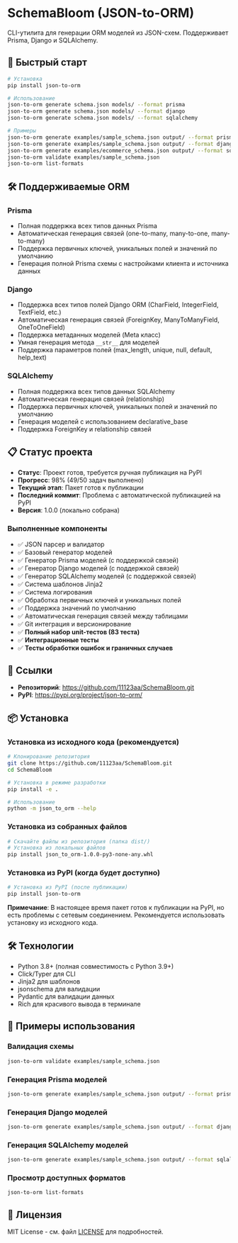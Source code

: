 # SchemaBloom (JSON-to-ORM)

CLI-утилита для генерации ORM моделей из JSON-схем. Поддерживает Prisma, Django и SQLAlchemy.

## 🚀 Быстрый старт

```bash
# Установка
pip install json-to-orm

# Использование
json-to-orm generate schema.json models/ --format prisma
json-to-orm generate schema.json models/ --format django
json-to-orm generate schema.json models/ --format sqlalchemy

# Примеры
json-to-orm generate examples/sample_schema.json output/ --format prisma
json-to-orm generate examples/sample_schema.json output/ --format django
json-to-orm generate examples/ecommerce_schema.json output/ --format sqlalchemy
json-to-orm validate examples/sample_schema.json
json-to-orm list-formats
```

## 🛠 Поддерживаемые ORM

### Prisma
- Полная поддержка всех типов данных Prisma
- Автоматическая генерация связей (one-to-many, many-to-one, many-to-many)
- Поддержка первичных ключей, уникальных полей и значений по умолчанию
- Генерация полной Prisma схемы с настройками клиента и источника данных

### Django
- Поддержка всех типов полей Django ORM (CharField, IntegerField, TextField, etc.)
- Автоматическая генерация связей (ForeignKey, ManyToManyField, OneToOneField)
- Поддержка метаданных моделей (Meta класс)
- Умная генерация метода `__str__` для моделей
- Поддержка параметров полей (max_length, unique, null, default, help_text)

### SQLAlchemy
- Полная поддержка всех типов данных SQLAlchemy
- Автоматическая генерация связей (relationship)
- Поддержка первичных ключей, уникальных полей и значений по умолчанию
- Генерация моделей с использованием declarative_base
- Поддержка ForeignKey и relationship связей

## 📋 Статус проекта

- **Статус**: Проект готов, требуется ручная публикация на PyPI
- **Прогресс**: 98% (49/50 задач выполнено)
- **Текущий этап**: Пакет готов к публикации
- **Последний коммит**: Проблема с автоматической публикацией на PyPI
- **Версия**: 1.0.0 (локально собрана)

### Выполненные компоненты
- ✅ JSON парсер и валидатор
- ✅ Базовый генератор моделей
- ✅ Генератор Prisma моделей (с поддержкой связей)
- ✅ Генератор Django моделей (с поддержкой связей)
- ✅ Генератор SQLAlchemy моделей (с поддержкой связей)
- ✅ Система шаблонов Jinja2
- ✅ Система логирования
- ✅ Обработка первичных ключей и уникальных полей
- ✅ Поддержка значений по умолчанию
- ✅ Автоматическая генерация связей между таблицами
- ✅ Git интеграция и версионирование
- ✅ **Полный набор unit-тестов (83 теста)**
- ✅ **Интеграционные тесты**
- ✅ **Тесты обработки ошибок и граничных случаев**

## 🔗 Ссылки

- **Репозиторий**: https://github.com/11123aa/SchemaBloom.git
- **PyPI**: https://pypi.org/project/json-to-orm/

## 📦 Установка

### Установка из исходного кода (рекомендуется)
```bash
# Клонирование репозитория
git clone https://github.com/11123aa/SchemaBloom.git
cd SchemaBloom

# Установка в режиме разработки
pip install -e .

# Использование
python -m json_to_orm --help
```

### Установка из собранных файлов
```bash
# Скачайте файлы из репозитория (папка dist/)
# Установка из локальных файлов
pip install json_to_orm-1.0.0-py3-none-any.whl
```

### Установка из PyPI (когда будет доступно)
```bash
# Установка из PyPI (после публикации)
pip install json-to-orm
```

**Примечание**: В настоящее время пакет готов к публикации на PyPI, но есть проблемы с сетевым соединением. Рекомендуется использовать установку из исходного кода.

## 🛠 Технологии

- Python 3.8+ (полная совместимость с Python 3.9+)
- Click/Typer для CLI
- Jinja2 для шаблонов
- jsonschema для валидации
- Pydantic для валидации данных
- Rich для красивого вывода в терминале

## 📖 Примеры использования

### Валидация схемы
```bash
json-to-orm validate examples/sample_schema.json
```

### Генерация Prisma моделей
```bash
json-to-orm generate examples/sample_schema.json output/ --format prisma
```

### Генерация Django моделей
```bash
json-to-orm generate examples/sample_schema.json output/ --format django
```

### Генерация SQLAlchemy моделей
```bash
json-to-orm generate examples/sample_schema.json output/ --format sqlalchemy
```

### Просмотр доступных форматов
```bash
json-to-orm list-formats
```

## 📄 Лицензия

MIT License - см. файл [LICENSE](LICENSE) для подробностей.